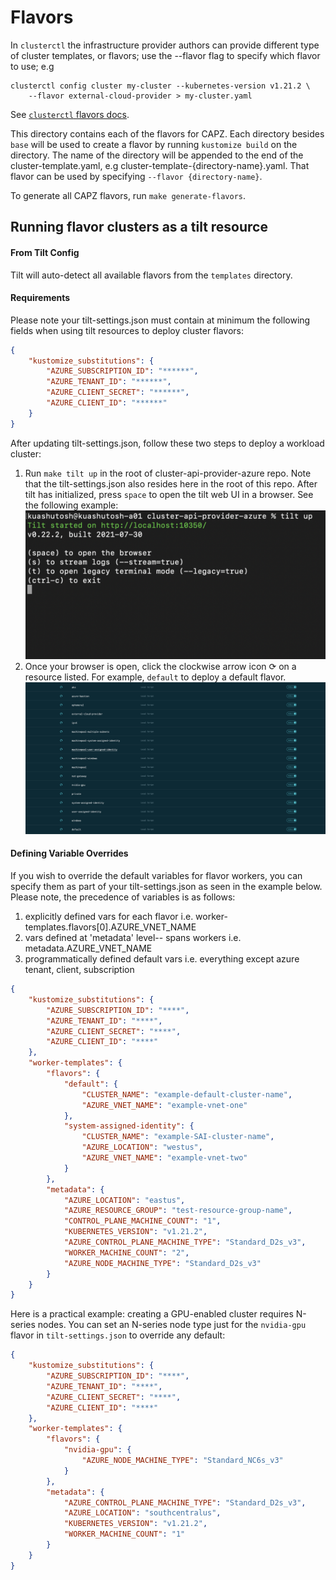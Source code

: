 # Flavors

In `clusterctl` the infrastructure provider authors can provide different type of cluster templates,
or flavors; use the --flavor flag to specify which flavor to use; e.g
```shell
clusterctl config cluster my-cluster --kubernetes-version v1.21.2 \
    --flavor external-cloud-provider > my-cluster.yaml
```
See [`clusterctl` flavors docs](https://cluster-api.sigs.k8s.io/clusterctl/commands/generate-cluster.html#flavors).

This directory contains each of the flavors for CAPZ. Each directory besides `base` will be used to
create a flavor by running `kustomize build` on the directory. The name of the directory will be
appended to the end of the cluster-template.yaml, e.g cluster-template-{directory-name}.yaml. That
flavor can be used by specifying `--flavor {directory-name}`.

To generate all CAPZ flavors, run `make generate-flavors`.


## Running flavor clusters as a tilt resource

#### From Tilt Config
Tilt will auto-detect all available flavors from the `templates` directory.

#### Requirements
Please note your tilt-settings.json must contain at minimum the following fields when using tilt resources to deploy cluster flavors:
```json
{
    "kustomize_substitutions": {
        "AZURE_SUBSCRIPTION_ID": "******",
        "AZURE_TENANT_ID": "******",
        "AZURE_CLIENT_SECRET": "******",
        "AZURE_CLIENT_ID": "******"
    }
}
```
After updating tilt-settings.json, follow these two steps to deploy a workload cluster:

1. Run ``make tilt up`` in the root of cluster-api-provider-azure repo. Note that the tilt-settings.json also resides here in the 
root of this repo. After tilt has initialized, press `space` to open the tilt web UI in a browser. See the following example:
   ![plot](../../docs/book/theme/tilt-up.png)
2. Once your browser is open, click the clockwise arrow icon ⟳ on a resource listed. For example, `default` to deploy a default flavor.
   ![plot](../../docs/book/theme/flavour-deploy-from-ui.png)
#### Defining Variable Overrides
If you wish to override the default variables for flavor workers, you can specify them as part of your tilt-settings.json as seen in the example below.  Please note, the precedence of variables is as follows:

1. explicitly defined vars for each flavor i.e. worker-templates.flavors[0].AZURE_VNET_NAME
2. vars defined at 'metadata' level-- spans workers i.e. metadata.AZURE_VNET_NAME
3. programmatically defined default vars i.e. everything except azure tenant, client, subscription


```json
{
    "kustomize_substitutions": {
        "AZURE_SUBSCRIPTION_ID": "****",
        "AZURE_TENANT_ID": "****",
        "AZURE_CLIENT_SECRET": "****",
        "AZURE_CLIENT_ID": "****"
    },
    "worker-templates": {
        "flavors": {
            "default": {
                "CLUSTER_NAME": "example-default-cluster-name",
                "AZURE_VNET_NAME": "example-vnet-one"
            },
            "system-assigned-identity": {
                "CLUSTER_NAME": "example-SAI-cluster-name",
                "AZURE_LOCATION": "westus",
                "AZURE_VNET_NAME": "example-vnet-two"
            }
        },
        "metadata": {
            "AZURE_LOCATION": "eastus",
            "AZURE_RESOURCE_GROUP": "test-resource-group-name",
            "CONTROL_PLANE_MACHINE_COUNT": "1",
            "KUBERNETES_VERSION": "v1.21.2",
            "AZURE_CONTROL_PLANE_MACHINE_TYPE": "Standard_D2s_v3",
            "WORKER_MACHINE_COUNT": "2",
            "AZURE_NODE_MACHINE_TYPE": "Standard_D2s_v3"
        }
    }
}
```

Here is a practical example: creating a GPU-enabled cluster requires N-series nodes. You can set an
N-series node type just for the `nvidia-gpu` flavor in `tilt-settings.json` to override any default:

```json
{
    "kustomize_substitutions": {
        "AZURE_SUBSCRIPTION_ID": "****",
        "AZURE_TENANT_ID": "****",
        "AZURE_CLIENT_SECRET": "****",
        "AZURE_CLIENT_ID": "****"
    },
    "worker-templates": {
        "flavors": {
            "nvidia-gpu": {
                "AZURE_NODE_MACHINE_TYPE": "Standard_NC6s_v3"
            }
        },
        "metadata": {
            "AZURE_CONTROL_PLANE_MACHINE_TYPE": "Standard_D2s_v3",
            "AZURE_LOCATION": "southcentralus",
            "KUBERNETES_VERSION": "v1.21.2",
            "WORKER_MACHINE_COUNT": "1"
        }
    }
}
```
